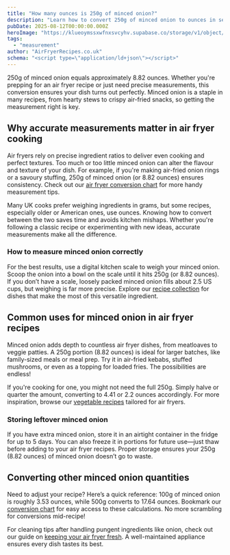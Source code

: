 ```yaml
---
title: "How many ounces is 250g of minced onion?"
description: "Learn how to convert 250g of minced onion to ounces in seconds with our simple guide. Perfect for air fryer recipes!"
pubDate: 2025-08-12T00:00:00.000Z
heroImage: "https://klueoymssxwfnxsvcyhv.supabase.co/storage/v1/object/public/md/how-many-ounces-is-250g-minced-onion-cc3f947c.webp"
tags:
  - "measurement"
author: "AirFryerRecipes.co.uk"
schema: "<script type=\"application/ld+json\"></script>"
---
```


<p>250g of minced onion equals approximately 8.82 ounces. Whether you're prepping for an air fryer recipe or just need precise measurements, this conversion ensures your dish turns out perfectly. Minced onion is a staple in many recipes, from hearty stews to crispy air-fried snacks, so getting the measurement right is key.</p>  

<h2>Why accurate measurements matter in air fryer cooking</h2>  
<p>Air fryers rely on precise ingredient ratios to deliver even cooking and perfect textures. Too much or too little minced onion can alter the flavour and texture of your dish. For example, if you're making air-fried onion rings or a savoury stuffing, 250g of minced onion (or 8.82 ounces) ensures consistency. Check out our <a href=https://www.airfryerrecipe.co.uk/air-fryer-conversion-chart>air fryer conversion chart</a> for more handy measurement tips.</p>  

<p>Many UK cooks prefer weighing ingredients in grams, but some recipes, especially older or American ones, use ounces. Knowing how to convert between the two saves time and avoids kitchen mishaps. Whether you're following a classic recipe or experimenting with new ideas, accurate measurements make all the difference.</p>  

<h3>How to measure minced onion correctly</h3>  
<p>For the best results, use a digital kitchen scale to weigh your minced onion. Scoop the onion into a bowl on the scale until it hits 250g (or 8.82 ounces). If you don’t have a scale, loosely packed minced onion fills about 2.5 US cups, but weighing is far more precise. Explore our <a href=https://www.airfryerrecipe.co.uk/recipes>recipe collection</a> for dishes that make the most of this versatile ingredient.</p>  

<h2>Common uses for minced onion in air fryer recipes</h2>  
<p>Minced onion adds depth to countless air fryer dishes, from meatloaves to veggie patties. A 250g portion (8.82 ounces) is ideal for larger batches, like family-sized meals or meal prep. Try it in air-fried kebabs, stuffed mushrooms, or even as a topping for loaded fries. The possibilities are endless!</p>  

<p>If you're cooking for one, you might not need the full 250g. Simply halve or quarter the amount, converting to 4.41 or 2.2 ounces accordingly. For more inspiration, browse our <a href=https://www.airfryerrecipe.co.uk/recipe-category/vegetables>vegetable recipes</a> tailored for air fryers.</p>  

<h3>Storing leftover minced onion</h3>  
<p>If you have extra minced onion, store it in an airtight container in the fridge for up to 5 days. You can also freeze it in portions for future use—just thaw before adding to your air fryer recipes. Proper storage ensures your 250g (8.82 ounces) of minced onion doesn’t go to waste.</p>  

<h2>Converting other minced onion quantities</h2>  
<p>Need to adjust your recipe? Here’s a quick reference: 100g of minced onion is roughly 3.53 ounces, while 500g converts to 17.64 ounces. Bookmark our <a href=https://www.airfryerrecipe.co.uk/air-fryer-conversion-chart>conversion chart</a> for easy access to these calculations. No more scrambling for conversions mid-recipe!</p>  

<p>For cleaning tips after handling pungent ingredients like onion, check out our guide on <a href=https://www.airfryerrecipe.co.uk/air-fryer-cleaner>keeping your air fryer fresh</a>. A well-maintained appliance ensures every dish tastes its best.</p>